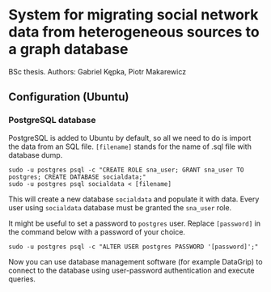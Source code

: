 # System for migrating social network data from heterogeneous sources to a graph database

BSc thesis. Authors: Gabriel Kępka, Piotr Makarewicz

## Configuration (Ubuntu)

### PostgreSQL database

PostgreSQL is added to Ubuntu by default, so all we need to do is import the data from an SQL file. `[filename]` stands for the name of .sql file with database dump.

```shell
sudo -u postgres psql -c "CREATE ROLE sna_user; GRANT sna_user TO postgres; CREATE DATABASE socialdata;"
sudo -u postgres psql socialdata < [filename]
```
This will create a new database `socialdata` and populate it with data. Every user using `socialdata` database must be granted the `sna_user` role.

It might be useful to set a password to `postgres` user. Replace `[password]` in the command below with a password of your choice.
```
sudo -u postgres psql -c "ALTER USER postgres PASSWORD '[password]';"
```

Now you can use database management software (for example DataGrip) to connect to the database using user-password authentication and execute queries.
